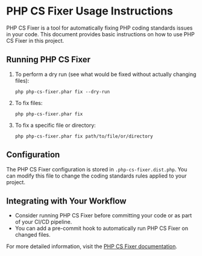 # PHP CS Fixer Usage Instructions

PHP CS Fixer is a tool for automatically fixing PHP coding standards issues in your code. This document provides basic instructions on how to use PHP CS Fixer in this project.

## Running PHP CS Fixer

1. To perform a dry run (see what would be fixed without actually changing files):
   ```
   php php-cs-fixer.phar fix --dry-run
   ```

2. To fix files:
   ```
   php php-cs-fixer.phar fix
   ```

3. To fix a specific file or directory:
   ```
   php php-cs-fixer.phar fix path/to/file/or/directory
   ```

## Configuration

The PHP CS Fixer configuration is stored in `.php-cs-fixer.dist.php`. You can modify this file to change the coding standards rules applied to your project.

## Integrating with Your Workflow

- Consider running PHP CS Fixer before committing your code or as part of your CI/CD pipeline.
- You can add a pre-commit hook to automatically run PHP CS Fixer on changed files.

For more detailed information, visit the [PHP CS Fixer documentation](https://cs.symfony.com/).
